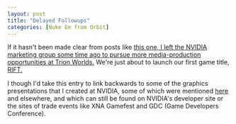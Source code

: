 ```yaml
---
layout: post
title: "Delayed Followups"
categories: [Nuke Em from Orbit]
---
```

If it hasn't been made clear from posts like <a href="http://www.botzilla.com/blog/archives/000683.html">this one,</i> I left the NVIDIA marketing group some time ago to pursue more media-production opportunities at <a href="http://www.trionworlds.com/">Trion Worlds.</a> We're just about to launch our first game title, <a href="http://www.riftgame.com/">RIFT.</a>

I though I'd take this entry to link backwards to some of the graphics presentations that I created at NVIDIA, some of which were mentioned <a href="http://www.botzilla.com/blog/archives/000651.html">here</a> and elsewhere, and which can still be found on NVIDIA's developer site or the sites of trade events like XNA Gamefest and GDC (Game Developers Conference).


